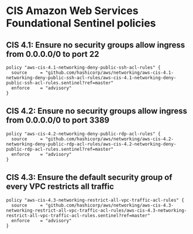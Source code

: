 #  CIS Amazon Web Services Foundational Sentinel policies

## CIS 4.1: Ensure no security groups allow ingress from 0.0.0.0/0 to port 22

```hcl
policy "aws-cis-4.1-networking-deny-public-ssh-acl-rules" {
  source     = "github.com/hashicorp/aws/networking/aws-cis-4.1-networking-deny-public-ssh-acl-rules/aws-cis-4.1-networking-deny-public-ssh-acl-rules.sentinel?ref=master"
  enforce    = "advisory"
}
```

## CIS 4.2: Ensure no security groups allow ingress from 0.0.0.0/0 to port 3389

```hcl
policy "aws-cis-4.2-networking-deny-public-rdp-acl-rules" {
  source     = "github.com/hashicorp/aws/networking/aws-cis-4.2-networking-deny-public-rdp-acl-rules/aws-cis-4.2-networking-deny-public-rdp-acl-rules.sentinel?ref=master"
  enforce    = "advisory"
}
```

## CIS 4.3: Ensure the default security group of every VPC restricts all traffic

```hcl
policy "aws-cis-4.3-networking-restrict-all-vpc-traffic-acl-rules" {
  source     = "github.com/hashicorp/aws/networking/aws-cis-4.3-networking-restrict-all-vpc-traffic-acl-rules/aws-cis-4.3-networking-restrict-all-vpc-traffic-acl-rules.sentinel?ref=master"
  enforce    = "advisory"
}
```